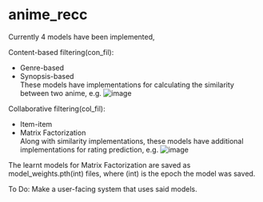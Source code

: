# anime_recc
Currently 4 models have been implemented,

Content-based filtering(con_fil):
- Genre-based
- Synopsis-based \
These models have implementations for calculating the similarity between two anime, e.g.
![image](https://github.com/jhlimm8/anime_recc/assets/103594440/5ea4c799-4dae-48ba-a001-a0a8d7d6a9ba)


Collaborative filtering(col_fil):
- Item-item
- Matrix Factorization \
Along with similarity implementations, these models have additional implementations for rating prediction, e.g.
![image](https://github.com/jhlimm8/anime_recc/assets/103594440/39fbf454-02ee-4222-98d1-ef99fcff7b58)

The learnt models for Matrix Factorization are saved as model_weights.pth(int) files, where (int) is the epoch the model was saved. 

To Do:
  Make a user-facing system that uses said models.
